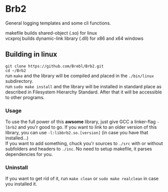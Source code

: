 # Brb2  
  
General logging templates and some cli functions.  
  
makefile builds shared-object (.so) for linux  
vcxproj builds dynamic-link library (.dll) for x86 and x64 windows  
  
## Building in linux  
`git clone https://github.com/Brebl/Brb2.git`  
`cd ~/Brb2`  
run `make` and the library will be compiled and placed in the `./bin/linux` subdirectory.  
run `sudo make install` and the library will be installed in standard place as described in Filesystem Hierarchy Standard. After that it will be accessible to other programs.  
  
### Usage  
To use the full power of this **awsome** library, just give GCC a linker-flag `-lbrb2` and you'r good to go. If you want to link to an older version of this library, you can use `-l:libbrb2.so.[version]` (in case you have that installed...)  
If you want to add something, chuck you'r sources to `./src` with or without subfolders and headers to `./inc`. No need to setup makefile, it parses dependencies for you.  
  
### Uninstall  
If you want to get rid of it, run `make clean` or `sudo make realclean` in case you installed it.  


